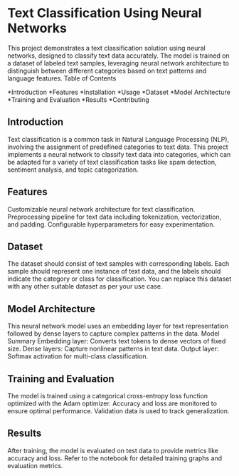 # Text Classification Using Neural Networks

This project demonstrates a text classification solution using neural networks, designed to classify text data accurately. The model is trained on a dataset of labeled text samples, leveraging neural network architecture to distinguish between different categories based on text patterns and language features.
Table of Contents

*Introduction
*Features
*Installation
*Usage
*Dataset
*Model Architecture
*Training and Evaluation
*Results
*Contributing

## Introduction

Text classification is a common task in Natural Language Processing (NLP), involving the assignment of predefined categories to text data. This project implements a neural network to classify text data into categories, which can be adapted for a variety of text classification tasks like spam detection, sentiment analysis, and topic categorization.
## Features

Customizable neural network architecture for text classification.
Preprocessing pipeline for text data including tokenization, vectorization, and padding.
Configurable hyperparameters for easy experimentation.

## Dataset

The dataset should consist of text samples with corresponding labels. Each sample should represent one instance of text data, and the labels should indicate the category or class for classification. You can replace this dataset with any other suitable dataset as per your use case.
## Model Architecture

This neural network model uses an embedding layer for text representation followed by dense layers to capture complex patterns in the data.
Model Summary
Embedding layer: Converts text tokens to dense vectors of fixed size.
Dense layers: Capture nonlinear patterns in text data.
Output layer: Softmax activation for multi-class classification.
## Training and Evaluation

The model is trained using a categorical cross-entropy loss function optimized with the Adam optimizer. Accuracy and loss are monitored to ensure optimal performance. Validation data is used to track generalization.
## Results

After training, the model is evaluated on test data to provide metrics like accuracy and loss. Refer to the notebook for detailed training graphs and evaluation metrics.
